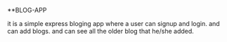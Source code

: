 **BLOG-APP

it is a simple express bloging app where a user can signup and login.
and can add blogs.
and can see all the older blog that he/she added.